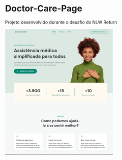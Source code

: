 # Doctor-Care-Page
Projeto desenvolvido durante o desafio do NLW Return 

<img src="Preview.png" width="350"/>
